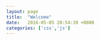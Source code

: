 ```yaml
---
layout: page
title:  "Welcome"
date:   2016-05-05 20:54:39 +0800
categories: ['css','js']
---
```


[jekyll-docs]: http://jekyllrb.com/docs/home
[jekyll-gh]:   https://github.com/jekyll/jekyll
[jekyll-talk]: https://talk.jekyllrb.com/
